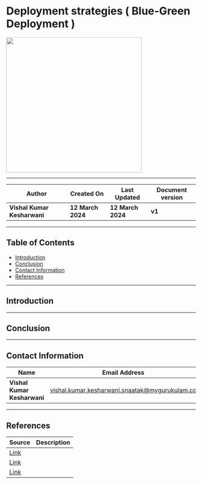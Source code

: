 

# Deployment strategies ( Blue-Green Deployment )

<img width="360" length="100" src="">

***

| **Author** | **Created On** | **Last Updated** | **Document version** |
| ---------- | -------------- | ---------------- | -------------------- |
| **Vishal Kumar Kesharwani** | **12 March 2024** | **12 March 2024** | **v1** |

***

## Table of Contents

* [Introduction](#Introduction)
* [Conclusion](#Conclusion) 
* [Contact Information](#Contact-Information) 
* [References](#References)

 ***

 ## Introduction


***

## Conclusion


***

 ## Contact Information

 | **Name** | **Email Address** |
 | -------- | ----------------- |
 | **Vishal Kumar Kesharwani** | vishal.kumar.kesharwani.snaatak@mygurukulam.co |

 ***
 
 ## References

 | **Source** | **Description** |
 | ---------- | --------------- |
 | [Link]() |  |
 | [Link]() |  |
 | [Link]() |  |

 
